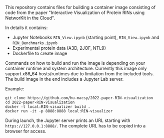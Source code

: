 This repository contains files for building a container image consisting of code from the paper "Interactive Visualization of Protein RINs using NetworKit in the Cloud".

In details it contains:
- Jupyter Notebooks `RIN_View.ipynb` (starting point), `RIN_View.ipynb` and `RIN_Benchmarks.ipynb`
- Experimental protein data (A3D, 2JOF, NTL9)
- Dockerfile to create image

Commands on how to build and run the image is depending on your container runtime and system architecture. Currently this image only support x86_64 hosts/runtimes due to limitation from the included tools. The build image in the end includes a Jupyter Lab server.

Example:
```
git clone https://github.com/hu-macsy/2022-paper-RIN-visualization 
cd 2022-paper-RIN-visualization
docker -t local:RIN-visualizer build .
docker run -it -p 8888:8888 local:RIN-visualizer
```

During launch, the Jupyter server prints an URL starting with `https://127.0.0.1:8888/`. The complete URL has to be copied into a browser for access.
